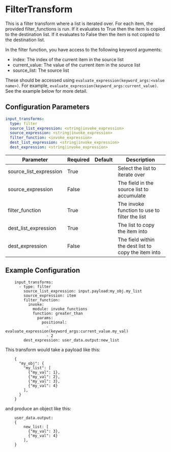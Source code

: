 # FilterTransform

This is a filter transform where a list is iterated over. For each item, the provided filter_functions is run. If it evaluates to True then the item is copied to the destination list. If it evaluates to False then the item is not copied to the destination list.

In the filter function, you have access to the following keyword arguments:

 * index: The index of the current item in the source list
 * current_value: The value of the current item in the source list
 * source_list: The source list

These should be accessed using `evaluate_expression(keyword_args:<value name>)`. For example, `evaluate_expression(keyword_args:current_value)`. See the example below for more detail.

## Configuration Parameters

```yaml
input_transforms:
  type: filter
  source_list_expression: <string|invoke_expression>
  source_expression: <string|invoke_expression>
  filter_function: <invoke_expression>
  dest_list_expression: <string|invoke_expression>
  dest_expression: <string|invoke_expression>
```

| Parameter | Required | Default | Description |
| --- | --- | --- | --- |
| source_list_expression | True |  | Select the list to iterate over |
| source_expression | False |  | The field in the source list to accumulate |
| filter_function | True |  | The invoke function to use to filter the list |
| dest_list_expression | True |  | The list to copy the item into |
| dest_expression | False |  | The field within the dest list to copy the item into |



## Example Configuration


```    
    input_transforms:
      - type: filter
        source_list_expression: input.payload:my_obj.my_list
        source_expression: item
        filter_function:
          invoke:
            module: invoke_functions
            function: greater_than
              params:
                positional:
                  - evaluate_expression(keyword_args:current_value.my_val)
                  - 2
        dest_expression: user_data.output:new_list
```
This transform would take a payload like this:

```
    {
      "my_obj": {
        "my_list": [
          {"my_val": 1},
          {"my_val": 2},
          {"my_val": 3},
          {"my_val": 4}
        ],
      }
    }
```
and produce an object like this:

```
    user_data.output:
    {
        new_list: [
          {"my_val": 3},
          {"my_val": 4}
        ],
    }
```

